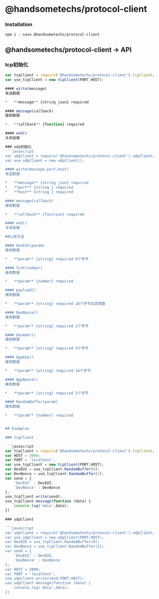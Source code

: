 # @handsometechs/protocol-client


### Installation

	npm i --save @handsometechs/protocol-client


## @handsometechs/protocol-client -> API

### tcp初始化
```javascript
var tcpClient = require('@handsometechs/protocol-client').tcpClient;
var use_tcpClient = new tcpClient(PORT,HOST);

#### wirte(message)
发送数据

*	**message** {string json} required

#### message(callback)
接收数据

*	**callback** {function} required

#### end()
关闭连接

### udp初始化
```javascript
var udpClient = require('@handsometechs/protocol-client').udpClient;
var use_udpClient = new udpClient();

#### wirte(message,port,host)
发送数据

*	**message** {string json} required
*	**port** {string } required
*	**host** {string } required

#### message(callback)
接收数据

*	**callback** {function} required

#### end()
关闭连接

##公有方法

#### DevEUI(param)
接收数据

*	**param** {string} required 8个字节

#### fcnt(number)
接收数据

*	**param** {number} required

#### payload()
接收数据

*	**param** {string} required 16个字节及其倍数

#### DevNonce()
接收数据

*	**param** {string} required 2个字节

#### DevAddr()
接收数据

*	**param** {string} required 4个字节

#### AppKey()
接收数据

*	**param** {string} required 16个字节

#### AppNonce()
接收数据

*	**param** {string} required 2个字节

#### RandomBuffer(param)
接收数据

*	**param** {number} required


## Examples

### tcpClient

```javascript
var tcpClient = require('@handsometechs/protocol-client').tcpClient;
var HOST = 3000;
var PORT = 'localhost';
var use_tcpClient = new tcpClient(PORT,HOST);
var DevEUI = use_tcpClient.RandomBuffer(8);
var DevNonce = use_tcpClient.RandomBuffer(2);
var send = {
    'DevEUI' : DevEUI,
    'DevNonce' : DevNonce
};
use_tcpClient.write(send);
use_tcpClient.message(function (data) {
    console.log('data',data);
})

### udpClient

```javascript
var udpClient = require('@handsometechs/protocol-client').udpClient;
var use_udpClient = new udpClient(PORT,HOST);
var DevEUI = use_tcpClient.RandomBuffer(8);
var DevNonce = use_tcpClient.RandomBuffer(2);
var send = {
    'DevEUI' : DevEUI,
    'DevNonce' : DevNonce
};
var HOST = 3000;
var PORT = 'localhost';
use_udpClient.write(send,PORT,HOST);
use_udpClient.message(function (data) {
    console.log('data',data);
})


